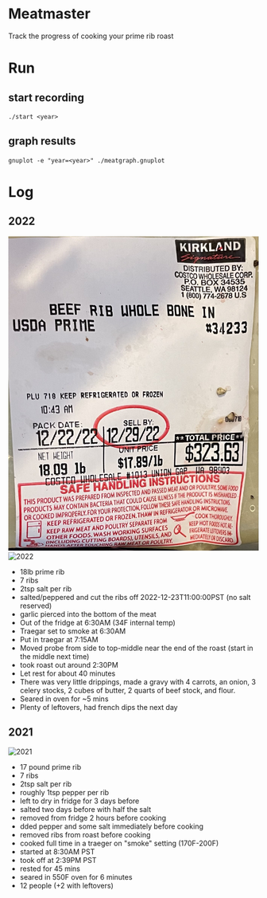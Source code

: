 # Meatmaster

Track the progress of cooking your prime rib roast

# Run

## start recording
```shell
./start <year>
```

## graph results
```shell
gnuplot -e "year=<year>" ./meatgraph.gnuplot
```

# Log
## 2022
![2022](./prime_rib_label_2022.jpg)
![2022](./prime_rib_2022.JPG)

* 18lb prime rib
* 7 ribs
* 2tsp salt per rib
* salted/peppered and cut the ribs off 2022-12-23T11:00:00PST (no salt reserved)
* garlic pierced into the bottom of the meat 
* Out of the fridge at 6:30AM (34F internal temp)
* Traegar set to smoke at 6:30AM
* Put in traegar at 7:15AM
* Moved probe from side to top-middle near the end of the roast (start in the middle next time)
* took roast out around 2:30PM
* Let rest for about 40 minutes
* There was very little drippings, made a gravy with 4 carrots, an onion, 3 celery stocks, 2 cubes of butter, 2 quarts of beef stock, and flour.
* Seared in oven for ~5 mins
* Plenty of leftovers, had french dips the next day

## 2021

![2021](./prime_rib_2021.JPG)

* 17 pound prime rib
* 7 ribs
* 2tsp salt per rib
* roughly 1tsp pepper per rib
* left to dry in fridge for 3 days before  
* salted two days before with half the salt  
* removed from fridge 2 hours before cooking  
* dded pepper and some salt immediately before cooking
* removed ribs from roast before cooking
* cooked full time in a traeger on "smoke" setting (170F-200F)
* started at 8:30AM PST
* took off at 2:39PM PST
* rested for 45 mins
* seared in 550F oven for 6 minutes
* 12 people (+2 with leftovers)
